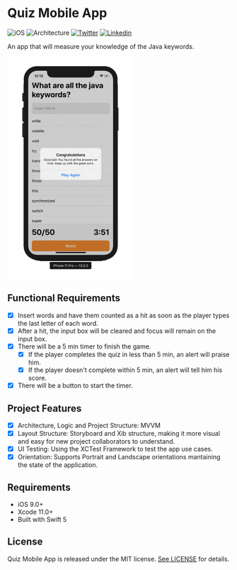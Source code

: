 # Quiz Mobile App

![iOS](https://img.shields.io/badge/Platform-iOS-brightgreen.svg)
![Architecture](https://img.shields.io/badge/Architecture-MVVM-brightgreen.svg)
[![Twitter](https://img.shields.io/badge/Twitter-@Gioguitos-green.svg?style=flat)](https://twitter.com/Gioguitos)
[![Linkedin](https://img.shields.io/badge/Linkedin-@giogus-blue.svg?style=flat)](https://www.linkedin.com/in/giogus/)

An app that will measure your knowledge of the Java keywords.

<img src="https://github.com/giogus/Quiz-Mobile-App/blob/development/Screenshots/demo.gif?raw=true" data-canonical-src="https://github.com/giogus/Quiz-Mobile-App/blob/development/Screenshots/demo.gif?raw=true" height="500" />

## Functional Requirements

- [x] Insert words and have them counted as a hit as soon as the player types the last letter of each word. 
- [x] After a hit, the input box will be cleared and focus will remain on the input box. 
- [x] There will be a 5 min timer to finish the game. 
    - [x] If the player completes the quiz in less than 5 min, an alert will praise him. 
    - [x] If the player doesn't complete within 5 min, an alert will tell him his score. 
- [x] There will be a button to start the timer. 

## Project Features

- [x] Architecture, Logic and Project Structure: MVVM
- [x] Layout Structure: Storyboard and Xib structure, making it more visual and easy for new project collaborators to understand.
- [x] UI Testing: Using the XCTest Framework to test the app use cases.
- [x] Orientation: Supports Portrait and Landscape orientations mantaining the state of the application.

## Requirements

- iOS 9.0+ 
- Xcode 11.0+
- Built with Swift 5

## License

Quiz Mobile App is released under the MIT license. [See LICENSE](https://github.com/giogus/Quiz-Mobile-App/blob/master/LICENSE) for details.
